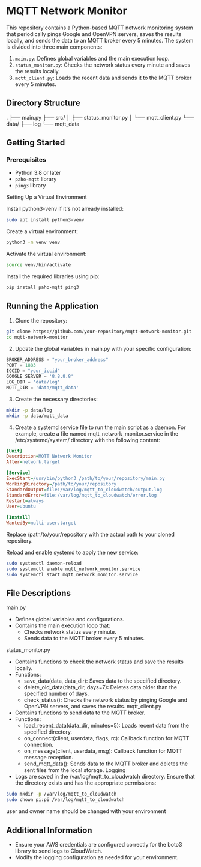 # MQTT Network Monitor

This repository contains a Python-based MQTT network monitoring system that periodically pings Google and OpenVPN servers, saves the results locally, and sends the data to an MQTT broker every 5 minutes. The system is divided into three main components:

1. `main.py`: Defines global variables and the main execution loop.
2. `status_monitor.py`: Checks the network status every minute and saves the results locally.
3. `mqtt_client.py`: Loads the recent data and sends it to the MQTT broker every 5 minutes.

## Directory Structure

.
├── main.py
├── src/
│   ├── status_monitor.py
│   └── mqtt_client.py
└── data/
    ├── log
    └── mqtt_data

## Getting Started

### Prerequisites

- Python 3.8 or later
- `paho-mqtt` library
- `ping3` library

Setting Up a Virtual Environment

Install python3-venv if it's not already installed:
```sh
sudo apt install python3-venv
```

Create a virtual environment:
```sh
python3 -m venv venv
```

Activate the virtual environment:
```sh
source venv/bin/activate
```

Install the required libraries using pip:
```sh
pip install paho-mqtt ping3
```

## Running the Application

1. Clone the repository:

```sh
git clone https://github.com/your-repository/mqtt-network-monitor.git
cd mqtt-network-monitor
```

2. Update the global variables in main.py with your specific configuration:
```python
BROKER_ADDRESS = "your_broker_address"
PORT = 1883
ICCID = "your_iccid"
GOOGLE_SERVER = '8.8.8.8'
LOG_DIR = 'data/log'
MQTT_DIR = 'data/mqtt_data'
```

3. Create the necessary directories:
```sh
mkdir -p data/log
mkdir -p data/mqtt_data
```

4. Create a systemd service file to run the main script as a daemon. For example, create a file named mqtt_network_monitor.service in the /etc/systemd/system/ directory with the following content:

```ini
[Unit]
Description=MQTT Network Monitor
After=network.target

[Service]
ExecStart=/usr/bin/python3 /path/to/your/repository/main.py
WorkingDirectory=/path/to/your/repository
StandardOutput=file:/var/log/mqtt_to_cloudwatch/output.log
StandardError=file:/var/log/mqtt_to_cloudwatch/error.log
Restart=always
User=ubuntu

[Install]
WantedBy=multi-user.target
```

Replace /path/to/your/repository with the actual path to your cloned repository.

Reload and enable systemd to apply the new service:
```sh
sudo systemctl daemon-reload
sudo systemctl enable mqtt_network_monitor.service
sudo systemctl start mqtt_network_monitor.service
```

## File Descriptions
main.py
- Defines global variables and configurations.
- Contains the main execution loop that:
  - Checks network status every minute.
  - Sends data to the MQTT broker every 5 minutes.

status_monitor.py
- Contains functions to check the network status and save the results locally.
- Functions:
  - save_data(data, data_dir): Saves data to the specified directory.
  - delete_old_data(data_dir, days=7): Deletes data older than the specified number of days.
  - check_status(): Checks the network status by pinging Google and OpenVPN servers, and saves the results.
mqtt_client.py
- Contains functions to send data to the MQTT broker.
- Functions:
  - load_recent_data(data_dir, minutes=5): Loads recent data from the specified directory.
  - on_connect(client, userdata, flags, rc): Callback function for MQTT connection.
  - on_message(client, userdata, msg): Callback function for MQTT message reception.
  - send_mqtt_data(): Sends data to the MQTT broker and deletes the sent files from the local storage.
Logging
- Logs are saved in the /var/log/mqtt_to_cloudwatch directory. Ensure that the directory exists and has the appropriate permissions:

```sh
sudo mkdir -p /var/log/mqtt_to_cloudwatch
sudo chown pi:pi /var/log/mqtt_to_cloudwatch
```

user and owner name should be changed with your environment

## Additional Information
- Ensure your AWS credentials are configured correctly for the boto3 library to send logs to CloudWatch.
- Modify the logging configuration as needed for your environment.
